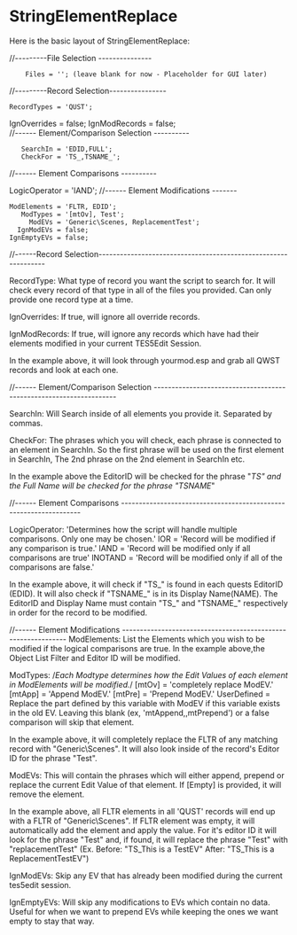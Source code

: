 # StringElementReplace


Here is the basic layout of StringElementReplace:

//---------File Selection ---------------

	    Files = ''; (leave blank for now - Placeholder for GUI later)

//---------Record Selection----------------

    RecordTypes = 'QUST';
   IgnOverrides = false;
  IgnModRecords = false;     
//------ Element/Comparison Selection ----------

       SearchIn = 'EDID,FULL';
       CheckFor = 'TS_,TSNAME_';
//------ Element Comparisons ----------

  LogicOperator = 'lAND';
//------ Element Modifications -------

    ModElements = 'FLTR, EDID';
       ModTypes = '[mtOv], Test';	
         ModEVs = 'Generic\Scenes, ReplacementTest'; 
      IgnModEVs = false;
    IgnEmptyEVs = false;




//------Record Selection---------------------------------------------------------------

RecordType: 
What type of record you want the script to search for.  It will check every record of that type in all of 
the files you provided.  Can only provide one record type at a time.

IgnOverrides: 
If true, will ignore all override records.

IgnModRecords: 
If true, will ignore any records which have had their elements modified in your current TES5Edit Session.

In the example above, it will look through yourmod.esp and grab all QWST records and look at each one.


//------ Element/Comparison Selection -------------------------------------------------------------------

SearchIn: 
Will Search inside of all elements you provide it. Separated by commas.


CheckFor: 
The phrases which you will check, each phrase is connected to an element in SearchIn.  So the first phrase will be used on the first element in SearchIn,  The 2nd phrase on the 2nd element in SearchIn etc.


In the example above the EditorID will be checked for the phrase "_TS" and the Full Name will be checked for the phrase "TSNAME_"

//------ Element Comparisons ------------------------------------------------------------------

LogicOperator: 
'Determines how the script will handle multiple comparisons.  Only one may be chosen.'
    lOR = 'Record will be modified if any comparison is true.'
    lAND = 'Record will be modified only if all comparisons are true'
    lNOTAND = 'Record will be modified only if all of the comparisons are false.'


In the example above, it will check if "TS_" is found in each quests EditorID (EDID). It will also check 
if "TSNAME_" is in its Display Name(NAME).  The EditorID and Display Name must contain "TS_" and "TSNAME_" 
respectively in order for the record to be modified.

//------ Element Modifications --------------------------------------------------------------
ModElements: 
List the Elements which you wish to be modified if the logical comparisons are true.  In the example 
above,the Object List Filter and Editor ID will be modified.


ModTypes: 
/*Each Modtype determines how the Edit Values of each element in ModElements will be modified.*/
    [mtOv] = 'completely replace ModEV.'
    [mtApp] = 'Append ModEV.'
    [mtPre] = 'Prepend ModEV.'
    UserDefined =   Replace the part defined by this variable with ModEV if this variable exists 
                    in the old EV. Leaving this blank (ex, 'mtAppend,,mtPrepend') or a false comparison 
                    will skip that element.
                    

In the example above,  it will completely replace the FLTR of any matching record with  "Generic\Scenes".  It will also look inside of the record's Editor ID for the phrase "Test".

ModEVs: 
This will contain the phrases which will either append, prepend or replace the current Edit Value of that 
element.  If [Empty] is provided, it will remove the element.

In the example above, all FLTR elements in all 'QUST' records will end up with a FLTR of "Generic\Scenes".  If FLTR element was empty, it will automatically add the element and apply the value.
For it's editor ID it will look for the phrase "Test" and, if found, it will replace the phrase "Test" with "replacementTest"
(Ex.  Before:  "TS_This is a TestEV"  After: "TS_This is a ReplacementTestEV")

IgnModEVs: 
Skip any EV that has already been modified during the current tes5edit session.

IgnEmptyEVs: 
Will skip any modifications to EVs which contain no data.  Useful for when we want to prepend EVs while 
keeping the ones we want empty to stay that way.
